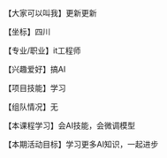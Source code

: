 【大家可以叫我】更新更新

【坐标】四川

【专业/职业】it工程师

【兴趣爱好】搞AI

【项目技能】学习

【组队情况】无

【本课程学习】会AI技能，会微调模型

【本期活动目标】学习更多AI知识，一起进步
